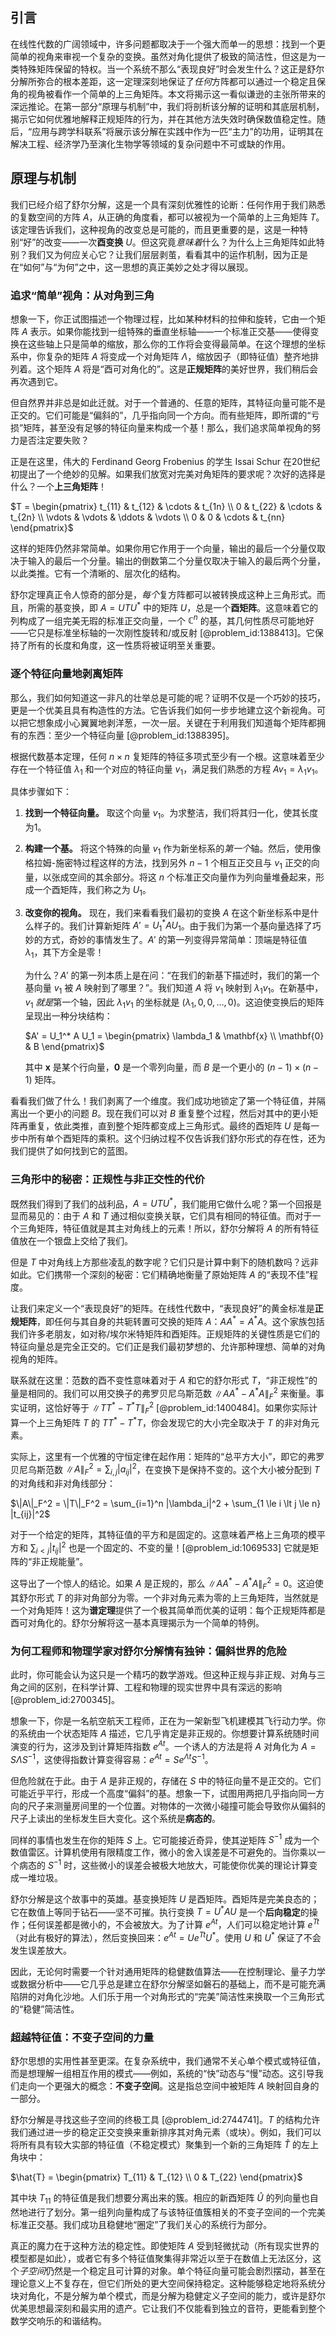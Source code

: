 ## 引言
在线性代数的广阔领域中，许多问题都取决于一个强大而单一的思想：找到一个更简单的视角来审视一个复杂的变换。虽然对角化提供了极致的简洁性，但这是为一类特殊矩阵保留的特权。当一个系统不那么“表现良好”时会发生什么？这正是舒尔分解所弥合的根本差距，这一定理深刻地保证了*任何*方阵都可以通过一个稳定且保角的视角被看作一个简单的上三角矩阵。本文将揭示这一看似谦逊的主张所带来的深远推论。在第一部分“原理与机制”中，我们将剖析该分解的证明和其底层机制，揭示它如何优雅地解释正规矩阵的行为，并在其他方法失效时确保数值稳定性。随后，“应用与跨学科联系”将展示该分解在实践中作为一匹“主力”的功用，证明其在解决工程、经济学乃至演化生物学等领域的复杂问题中不可或缺的作用。

## 原理与机制

我们已经介绍了舒尔分解，这是一个具有深刻优雅性的论断：任何作用于我们熟悉的复数空间的方阵 $A$，从正确的角度看，都可以被视为一个简单的上三角矩阵 $T$。该定理告诉我们，这种视角的改变总是可能的，而且更重要的是，这是一种特别“好”的改变——一次**酉变换** $U$。但这究竟*意味着*什么？为什么上三角矩阵如此特别？我们又为何应关心它？让我们层层剥茧，看看其中的运作机制，因为正是在“如何”与“为何”之中，这一思想的真正美妙之处才得以展现。

### 追求“简单”视角：从对角到三角

想象一下，你正试图描述一个物理过程，比如某种材料的拉伸和旋转，它由一个矩阵 $A$ 表示。如果你能找到一组特殊的垂直坐标轴——一个标准正交基——使得变换在这些轴上只是简单的缩放，那么你的工作将会变得最简单。在这个理想的坐标系中，你复杂的矩阵 $A$ 将变成一个对角矩阵 $\Lambda$，缩放因子（即特征值）整齐地排列着。这个矩阵 $A$ 将是“酉可对角化的”。这是**正规矩阵**的美好世界，我们稍后会再次遇到它。

但自然界并非总是如此迁就。对于一个普通的、任意的矩阵，其特征向量可能不是正交的。它们可能是“偏斜的”，几乎指向同一个方向。而有些矩阵，即所谓的“亏损”矩阵，甚至没有足够的特征向量来构成一个基！那么，我们追求简单视角的努力是否注定要失败？

正是在这里，伟大的 Ferdinand Georg Frobenius 的学生 Issai Schur 在20世纪初提出了一个绝妙的见解。如果我们放宽对完美对角矩阵的要求呢？次好的选择是什么？一个**上三角矩阵**！

$T = \begin{pmatrix}
t_{11} & t_{12} & \cdots & t_{1n} \\
0 & t_{22} & \cdots & t_{2n} \\
\vdots & \vdots & \ddots & \vdots \\
0 & 0 & \cdots & t_{nn}
\end{pmatrix}$

这样的矩阵仍然非常简单。如果你用它作用于一个向量，输出的最后一个分量仅取决于输入的最后一个分量。输出的倒数第二个分量仅取决于输入的最后两个分量，以此类推。它有一个清晰的、层次化的结构。

舒尔定理真正令人惊奇的部分是，*每个*复方阵都可以被转换成这种上三角形式。而且，所需的基变换，即 $A = UTU^*$ 中的矩阵 $U$，总是一个**酉矩阵**。这意味着它的列构成了一组完美无瑕的标准正交向量，一个 $\mathbb{C}^n$ 的基，其几何性质尽可能地好——它只是标准坐标轴的一次刚性旋转和/或反射 [@problem_id:1388413]。它保持了所有的长度和角度，这一性质将被证明至关重要。

### 逐个特征向量地剥离矩阵

那么，我们如何知道这一非凡的壮举总是可能的呢？证明不仅是一个巧妙的技巧，更是一个优美且具有构造性的方法。它告诉我们如何一步步地建立这个新视角。可以把它想象成小心翼翼地剥洋葱，一次一层。关键在于利用我们知道每个矩阵都拥有的东西：至少一个特征向量 [@problem_id:1388395]。

根据代数基本定理，任何 $n \times n$ 复矩阵的特征多项式至少有一个根。这意味着至少存在一个特征值 $\lambda_1$ 和一个对应的特征向量 $v_1$，满足我们熟悉的方程 $Av_1 = \lambda_1 v_1$。

具体步骤如下：

1.  **找到一个特征向量。** 取这个向量 $v_1$。为求整洁，我们将其归一化，使其长度为1。

2.  **构建一个基。** 将这个特殊的向量 $v_1$ 作为新坐标系的*第一个*轴。然后，使用像格拉姆-施密特过程这样的方法，找到另外 $n-1$ 个相互正交且与 $v_1$ 正交的向量，以张成空间的其余部分。将这 $n$ 个标准正交向量作为列向量堆叠起来，形成一个酉矩阵，我们称之为 $U_1$。

3.  **改变你的视角。** 现在，我们来看看我们最初的变换 $A$ 在这个新坐标系中是什么样子的。我们计算新矩阵 $A' = U_1^* A U_1$。由于我们为第一个基向量选择了巧妙的方式，奇妙的事情发生了。$A'$ 的第一列变得异常简单：顶端是特征值 $\lambda_1$，其下方全是零！

    为什么？$A'$ 的第一列本质上是在问：“在我们的新基下描述时，我们的第一个基向量 $v_1$ 被 $A$ 映射到了哪里？”。我们知道 $A$ 将 $v_1$ 映射到 $\lambda_1 v_1$。在新基中，$v_1$ *就是*第一个轴，因此 $\lambda_1 v_1$ 的坐标就是 $(\lambda_1, 0, 0, \dots, 0)$。这迫使变换后的矩阵呈现出一种分块结构：

    $A' = U_1^* A U_1 = \begin{pmatrix}
    \lambda_1 & \mathbf{x} \\
    \mathbf{0} & B
    \end{pmatrix}$

    其中 $\mathbf{x}$ 是某个行向量，$\mathbf{0}$ 是一个零列向量，而 $B$ 是一个更小的 $(n-1) \times (n-1)$ 矩阵。

看看我们做了什么！我们剥离了一个维度。我们成功地锁定了第一个特征值，并隔离出一个更小的问题 $B$。现在我们可以对 $B$ 重复整个过程，然后对其中的更小矩阵再重复，依此类推，直到整个矩阵都变成上三角形式。最终的酉矩阵 $U$ 是每一步中所有单个酉矩阵的乘积。这个归纳过程不仅告诉我们舒尔形式的存在性，还为我们提供了如何找到它的蓝图。

### 三角形中的秘密：正规性与非正交性的代价

既然我们得到了我们的战利品，$A = UTU^*$，我们能用它做什么呢？第一个回报是显而易见的：由于 $A$ 和 $T$ 通过相似变换关联，它们具有相同的特征值。而对于一个三角矩阵，特征值就是其主对角线上的元素！所以，舒尔分解将 $A$ 的所有特征值放在一个银盘上交给了我们。

但是 $T$ 中对角线上方那些凌乱的数字呢？它们只是计算中剩下的随机数吗？远非如此。它们携带一个深刻的秘密：它们精确地衡量了原始矩阵 $A$ 的“表现不佳”程度。

让我们来定义一个“表现良好”的矩阵。在线性代数中，“表现良好”的黄金标准是**正规矩阵**，即任何与其自身的共轭转置可交换的矩阵 $A$：$AA^* = A^*A$。这个家族包括我们许多老朋友，如对称/埃尔米特矩阵和酉矩阵。正规矩阵的关键性质是它们的特征向量总是完全正交的。它们正是我们最初梦想的、允许那种理想、简单的对角视角的矩阵。

联系就在这里：范数的酉不变性意味着对于 $A$ 和它的舒尔形式 $T$，“非正规性”的量是相同的。我们可以用交换子的弗罗贝尼乌斯范数 $\|AA^* - A^*A\|_F^2$ 来衡量。事实证明，这恰好等于 $\|TT^* - T^*T\|_F^2$ [@problem_id:1400484]。如果你实际计算一个上三角矩阵 $T$ 的 $TT^* - T^*T$，你会发现它的大小完全取决于 $T$ 的非对角元素。

实际上，这里有一个优雅的守恒定律在起作用：矩阵的“总平方大小”，即它的弗罗贝尼乌斯范数 $\|A\|_F^2 = \sum_{i,j} |a_{ij}|^2$，在变换下是保持不变的。这个大小被分配到 $T$ 的对角线和非对角线部分：

$\|A\|_F^2 = \|T\|_F^2 = \sum_{i=1}^n |\lambda_i|^2 + \sum_{1 \le i \lt j \le n} |t_{ij}|^2$

对于一个给定的矩阵，其特征值的平方和是固定的。这意味着严格上三角项的模平方和 $\sum_{i \lt j} |t_{ij}|^2$ 也是一个固定的、不变的量！[@problem_id:1069533] 它就是矩阵的“非正规能量”。

这导出了一个惊人的结论。如果 $A$ 是正规的，那么 $\|AA^* - A^*A\|_F^2 = 0$。这迫使其舒尔形式 $T$ 的非对角部分为零。一个非对角元素为零的上三角矩阵，当然就是一个对角矩阵！这为**谱定理**提供了一个极其简单而优美的证明：每个正规矩阵都是酉可对角化的。舒尔分解将这一基本真理揭示为一个简单的特例。

### 为何工程师和物理学家对舒尔分解情有独钟：偏斜世界的危险

此时，你可能会认为这只是一个精巧的数学游戏。但这种正规与非正规、对角与三角之间的区别，在科学计算、工程和物理的现实世界中具有深远的影响 [@problem_id:2700345]。

想象一下，你是一名航空航天工程师，正在为一架新型飞机建模其飞行动力学。你的系统由一个状态矩阵 $A$ 描述，它几乎肯定是非正规的。你想要计算系统随时间演变的行为，这涉及到计算矩阵指数 $e^{At}$。一个诱人的方法是将 $A$ 对角化为 $A = S\Lambda S^{-1}$，这使得指数计算变得容易：$e^{At} = Se^{\Lambda t}S^{-1}$。

但危险就在于此。由于 $A$ 是非正规的，存储在 $S$ 中的特征向量不是正交的。它们可能近乎平行，形成一个高度“偏斜”的基。想象一下，试图用两把几乎指向同一方向的尺子来测量房间里的一个位置。对物体的一次微小碰撞可能会导致你从偏斜的尺子上读出的坐标发生巨大变化。这个系统是**病态的**。

同样的事情也发生在你的矩阵 $S$ 上。它可能接近奇异，使其逆矩阵 $S^{-1}$ 成为一个数值雷区。计算机使用有限精度工作，微小的舍入误差是不可避免的。当你乘以一个病态的 $S^{-1}$ 时，这些微小的误差会被极大地放大，可能使你优美的理论计算变成一堆垃圾。

舒尔分解是这个故事中的英雄。基变换矩阵 $U$ 是酉矩阵。酉矩阵是完美良态的；它在数值上等同于钻石——坚不可摧。执行变换 $T = U^*AU$ 是一个**后向稳定**的操作；任何误差都是微小的，不会被放大。为了计算 $e^{At}$，人们可以稳定地计算 $e^{Tt}$（对此有极好的算法），然后变换回来：$e^{At} = Ue^{Tt}U^*$。使用 $U$ 和 $U^*$ 保证了不会发生误差放大。

因此，无论何时需要一个针对通用矩阵的稳健数值算法——在控制理论、量子力学或数据分析中——它几乎总是建立在舒尔分解坚如磐石的基础上，而不是可能充满陷阱的对角化沙地。人们乐于用一个对角形式的“完美”简洁性来换取一个三角形式的“稳健”简洁性。

### 超越特征值：不变子空间的力量

舒尔思想的实用性甚至更深。在复杂系统中，我们通常不关心单个模式或特征值，而是想理解一组相互作用的模式——例如，系统的“快”动态与“慢”动态。这引导我们走向一个更强大的概念：**不变子空间**。这是指总空间中被矩阵 $A$ 映射回自身的一部分。

舒尔分解是寻找这些子空间的终极工具 [@problem_id:2744741]。$T$ 的结构允许我们通过进一步的稳定正交变换来重新排序其对角元素（或块）。例如，我们可以将所有具有较大实部的特征值（不稳定模式）聚集到一个新的三角矩阵 $\hat{T}$ 的左上角块中：

$\hat{T} = \begin{pmatrix} T_{11} & T_{12} \\ 0 & T_{22} \end{pmatrix}$

其中块 $T_{11}$ 的特征值是我们想要分离出来的簇。相应的新酉矩阵 $\hat{U}$ 的列向量也自然地进行了划分。第一组列向量构成了与该特征值簇相关的不变子空间的一个完美标准正交基。我们成功且稳健地“圈定”了我们关心的系统行为部分。

真正的魔力在于这种方法的稳定性。即使矩阵 $A$ 受到轻微扰动（所有现实世界的模型都是如此），或者它有多个特征值聚集得非常近以至于在数值上无法区分，这个*子空间*仍然是一个稳定且可计算的对象。单个特征向量可能会剧烈摆动，甚至在理论意义上不复存在，但它们所处的更大空间保持稳定。这种能够稳定地将系统分块对角化，不是分解为单个模式，而是分解为稳健定义子空间的能力，或许是舒尔优美思想最深刻和最实用的遗产。它让我们不仅能看到独立的音符，更能看到整个数学交响乐的和谐结构。

